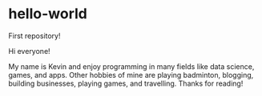 # hello-world
First repository!

Hi everyone!

My name is Kevin and enjoy programming in many fields like data science, games, and apps. Other hobbies of mine are playing badminton, blogging, building businesses, playing games, and travelling. Thanks for reading!
